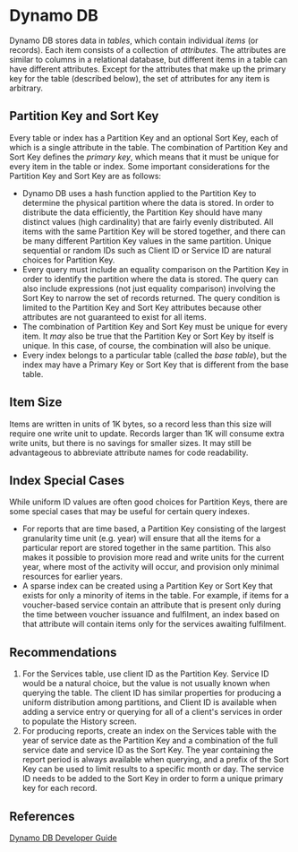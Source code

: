 # Dynamo DB
Dynamo DB stores data in _tables_, which contain individual _items_ (or records). Each item consists of a collection of _attributes_. The attributes are similar to columns in a relational database, but different items in a table can have different attributes. Except for the attributes that make up the primary key for the table (described below), the set of attributes for any item is arbitrary.

## Partition Key and Sort Key
Every table or index has a Partition Key and an optional Sort Key, each of which is a single attribute in the table. The combination of Partition Key and Sort Key defines the _primary key_, which means that it must be unique for every item in the table or index. Some important considerations for the Partition Key and Sort Key are as follows:
- Dynamo DB uses a hash function applied to the Partition Key to determine the physical partition where the data is stored. In order to distribute the data efficiently, the Partition Key should have many distinct values (high cardinality) that are fairly evenly distributed. All items with the same Partition Key will be stored together, and there can be many different Partition Key values in the same partition. Unique sequential or random IDs such as Client ID or Service ID are natural choices for Partition Key.
- Every query must include an equality comparison on the Partition Key in order to identify the partition where the data is stored. The query can also include expressions (not just equality comparison) involving the Sort Key to narrow the set of records returned. The query condition is limited to the Partition Key and Sort Key attributes because other attributes are not guaranteed to exist for all items.
- The combination of Partition Key and Sort Key must be unique for every item. It _may_ also be true that the Partition Key or Sort Key by itself is unique. In this case, of course, the combination will also be unique.
- Every index belongs to a particular table (called the _base table_), but the index may have a Primary Key or Sort Key that is different from the base table.

## Item Size
Items are written in units of 1K bytes, so a record less than this size will require one write unit to update. Records larger than 1K will consume extra write units, but there is no savings for smaller sizes. It may still be advantageous to abbreviate attribute names for code readability.

## Index Special Cases
While uniform ID values are often good choices for Partition Keys, there are some special cases that may be useful for certain query indexes.
- For reports that are time based, a Partition Key consisting of the largest granularity time unit (e.g. year) will ensure that all the items for a particular report are stored together in the same partition. This also makes it possible to provision more read and write units for the current year, where most of the activity will occur, and provision only minimal resources for earlier years.
- A sparse index can be created using a Partition Key or Sort Key that exists for only a minority of items in the table. For example, if items for a voucher-based service contain an attribute that is present only during the time between voucher issuance and fulfilment, an index based on that attribute will contain items only for the services awaiting fulfilment.

## Recommendations
1. For the Services table, use client ID as the Partition Key. Service ID would be a natural choice, but the value is not usually known when querying the table. The client ID has similar properties for producing a uniform distribution among partitions, and Client ID is available when adding a service entry or querying for all of a client's services in order to populate the History screen.
2. For producing reports, create an index on the Services table with the year of service date as the Partition Key and a combination of the full service date and service ID as the Sort Key. The year containing the report period is always available when querying, and a prefix of the Sort Key can be used to limit results to a specific month or day. The service ID needs to be added to the Sort Key in order to form a unique primary key for each record.

## References
[Dynamo DB Developer Guide](https://docs.aws.amazon.com/amazondynamodb/latest/developerguide/Introduction.html)